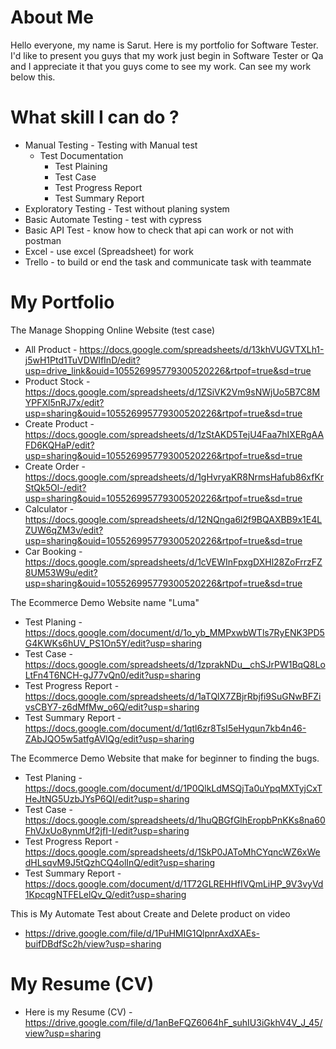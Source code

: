 # About Me
Hello everyone, my name is Sarut. Here is my portfolio for Software Tester.
I'd like to present you guys that my work just begin in Software Tester or Qa and
I appreciate it that you guys come to see my work. Can see my work below this.

# What skill I can do ?
* Manual Testing - Testing with Manual test
   *  Test Documentation
        - Test Plaining
        - Test Case
        - Test Progress Report
        - Test Summary Report
*  Exploratory Testing - Test without planing system
*  Basic Automate Testing - test with cypress
*  Basic API Test - know how to check that api can work or not with postman
*  Excel - use excel (Spreadsheet) for work
*  Trello - to build or end the task and communicate task with teammate


# My Portfolio

The Manage Shopping Online Website (test case)
* All Product - https://docs.google.com/spreadsheets/d/13khVUGVTXLh1-j5wH1Ptd1TuVDWlfInD/edit?usp=drive_link&ouid=105526995779300520226&rtpof=true&sd=true
* Product Stock - https://docs.google.com/spreadsheets/d/1ZSiVK2Vm9sNWjUo5B7C8MYPFXl5nRJ7x/edit?usp=sharing&ouid=105526995779300520226&rtpof=true&sd=true
* Create Product - https://docs.google.com/spreadsheets/d/1zStAKD5TejU4Faa7hIXERgAAFD6KQHaP/edit?usp=sharing&ouid=105526995779300520226&rtpof=true&sd=true
* Create Order - https://docs.google.com/spreadsheets/d/1gHvryaKR8NrmsHafub86xfKrStQk5Ol-/edit?usp=sharing&ouid=105526995779300520226&rtpof=true&sd=true
* Calculator - https://docs.google.com/spreadsheets/d/12NQnga6l2f9BQAXBB9x1E4LZUW6qZM3v/edit?usp=sharing&ouid=105526995779300520226&rtpof=true&sd=true
* Car Booking - https://docs.google.com/spreadsheets/d/1cVEWInFpxgDXHl28ZoFrrzFZ8UM53W9u/edit?usp=sharing&ouid=105526995779300520226&rtpof=true&sd=true

The Ecommerce Demo Website name "Luma"
* Test Planing - https://docs.google.com/document/d/1o_yb_MMPxwbWTls7RyENK3PD5G4KWKs6hUV_PS1On5Y/edit?usp=sharing
* Test Case - https://docs.google.com/spreadsheets/d/1zprakNDu__chSJrPW1BqQ8LoLtFn4T6NCH-gJ77vQn0/edit?usp=sharing
* Test Progress Report - https://docs.google.com/spreadsheets/d/1aTQlX7ZBjrRbjfi9SuGNwBFZivsCBY7-z6dMfMw_o6Q/edit?usp=sharing
* Test Summary Report - https://docs.google.com/document/d/1qtl6zr8TsI5eHyqun7kb4n46-ZAbJQO5w5atfgAVlQg/edit?usp=sharing

The Ecommerce Demo Website that make for beginner to finding the bugs.
* Test Planing - https://docs.google.com/document/d/1P0QlkLdMSQjTa0uYpqMXTyjCxTHeJtNG5UzbJYsP6QI/edit?usp=sharing
* Test Case - https://docs.google.com/spreadsheets/d/1huQBGfGlhEropbPnKKs8na60FhVJxUo8ynmUf2jfI-I/edit?usp=sharing
* Test Progress Report - https://docs.google.com/spreadsheets/d/1SkP0JAToMhCYqncWZ6xWedHLsqvM9J5tQzhCQ4olInQ/edit?usp=sharing
* Test Summary Report - https://docs.google.com/document/d/1T72GLREHHfIVQmLiHP_9V3vyVd1KpcqgNTFELelQv_Q/edit?usp=sharing

This is My Automate Test about Create and Delete product on video
- https://drive.google.com/file/d/1PuHMIG1QlpnrAxdXAEs-buifDBdfSc2h/view?usp=sharing

# My Resume (CV)
* Here is my Resume (CV) - https://drive.google.com/file/d/1anBeFQZ6064hF_suhIU3iGkhV4V_J_45/view?usp=sharing

